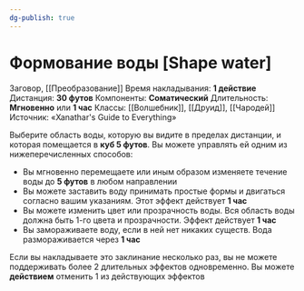 ```yaml
---
dg-publish: true
---
```

# Формование воды [Shape water]
Заговор, [[Преобразование]]
Время накладывания: **1 действие**
Дистанция: **30 футов**
Компоненты: **Соматический**
Длительность: **Мгновенно** или **1 час**
Классы: [[Волшебник]], [[Друид]], [[Чародей]]
Источник: «Xanathar's Guide to Everything»

Выберите область воды, которую вы видите в пределах дистанции, и которая помещается в **куб 5 футов**. Вы можете управлять ей одним из нижеперечисленных способов:

- Вы мгновенно перемещаете или иным образом изменяете течение воды до **5 футов** в любом направлении
- Вы можете заставить воду принимать простые формы и двигаться согласно вашим указаниям. Этот эффект действует **1 час**
- Вы можете изменить цвет или прозрачность воды. Вся область воды должна быть 1-го цвета и прозрачности. Эффект действует **1 час**
- Вы замораживаете воду, если в ней нет никаких существ. Вода размораживается через **1 час**

Если вы накладываете это заклинание несколько раз, вы не можете поддерживать более 2 длительных эффектов одновременно. Вы можете **действием** отменить 1 из действующих эффектов